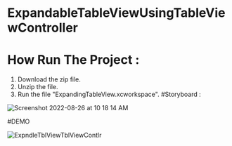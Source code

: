 # ExpandableTableViewUsingTableViewController

# How Run The Project :   
  1. Download the zip file.
  2. Unzip the file.
  3. Run the file "ExpandingTableView.xcworkspace".
#Storyboard :

  ![Screenshot 2022-08-26 at 10 18 14 AM](https://user-images.githubusercontent.com/97300474/186824519-2a501df8-3890-4168-a6e7-6871f1b2a4f8.png)
  
#DEMO


![ExpndleTblViewTblViewContlr](https://user-images.githubusercontent.com/97300474/186824702-6c22062b-ff88-4827-819c-5aaf67a4e310.gif)
